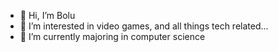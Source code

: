 - 👋 Hi, I’m Bolu
- 👀 I’m interested in video games, and all things tech related...
- 🌱 I’m currently majoring in computer science


<!---
AfricanBolu/AfricanBolu is a ✨ special ✨ repository because its `README.md` (this file) appears on your GitHub profile.
You can click the Preview link to take a look at your changes.
--->
